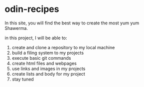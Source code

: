 # odin-recipes

In this site, you will find the best way to create the most yum yum Shawerma.

in this project, I will be able to: 
1. create and clone a repository to my local machine
2. build a filing system to my projects
3. execute basic git commands
4. create html files and webpages
5. use links and images in my projects
6. create lists and body for my project
7. stay tuned

